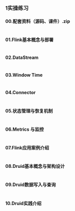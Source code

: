 ### 1实操练习
#### 00.配套资料（源码、课件）.zip
```java

```
#### 01.Flink基本概念与部署		
```java

```
#### 02.DataStream		
```java

```
#### 03.Window  Time		
```java

```
#### 04.Connector		
```java

```
#### 05.状态管理与恢复机制		
```java

```
#### 06.Metrics 与监控		
```java

```
#### 07.Flink应用案例介绍		
```java

```
#### 08.Druid基本概念与架构设计		
```java

```
#### 09.Druid数据写入与查询		
```java

```
#### 10.Druid实践介绍		
```java

```
